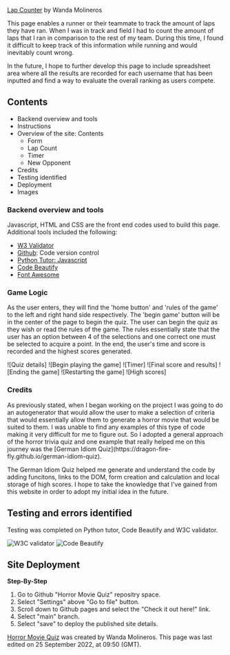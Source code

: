 [Lap Counter](https://wmolineros.github.io/Horror-movie-autogenerator/)
by Wanda Molineros

<p>This page enables a runner or their teammate to track the amount of laps they have ran. When I was in track and field I had to count the amount of laps that I ran in comparison to the rest of my team. During this time, I found it difficult to keep track of this information while running and would inevitably count wrong. 

In the future, I hope to further develop this page to include spreadsheet area where all the results are recorded for each username that has been inputted and find a way to evaluate the overall ranking as users compete.</p>

## Contents
* Backend overview and tools
* Instructions
* Overview of the site: Contents
     + Form
     + Lap Count
     + Timer
     + New Opponent
* Credits
* Testing identified
* Deployment
* Images 

### Backend overview and tools
<p>Javascript, HTML and CSS are the front end codes used to build this page. Additional tools included the following:</p>

- [W3 Validator](https://validator.w3.org/nu/#textarea)
- [Github](https://github.com/): Code version control
- [Python Tutor: Javascript](https://pythontutor.com/render.html#mode=edit)
- [Code Beautify](https://codebeautify.org/jsvalidate)
- [Font Awesome](https://fontawesome.com/)

### Game Logic
<p> As the user enters, they will find the 'home button' and 'rules of the game' to the left and right hand side respectively. The 'begin game' button will be in the center of the page to begin the quiz. The user can begin the quiz as they wish or read the rules of the game. The rules essentially state that the user has an option between 4 of the selections and one correct one must be selected to acquire a point. In the end, the user's time and score is recorded and the highest scores generated. </p>

![Quiz details]
![Begin playing the game]
![Timer]
![Final score and results]
![Ending the game]
![Restarting the game]
![High scores]

### Credits 
<p>As previously stated, when I began working on the project I was going to do an autogenerator that would allow the user to make a selection of criteria that would essentially allow them to generate a horror movie that would be suited to them. I was unable to find any examples of this type of code making it very difficult for me to figure out. So I adopted a general approach of the horror trivia quiz and one example that really helped me on this journey was the [German Idiom Quiz](https://dragon-fire-fly.github.io/german-idiom-quiz). 

The German Idiom Quiz helped me generate and understand the code by adding funcitons, links to the DOM, form creation and calculation and local storage of high scores. I hope to take the knowledge that I've gained from this website in order to adopt my initial idea in the future. </p>

## Testing and errors identified 
<p>Testing was completed on Python tutor, Code Beautify and W3C validator.</p>

![W3C validator](./assets/images/validator%20error%201.PNG)
![Code Beautify](./assets/images/validator%20error%202.PNG)

## Site Deployment
**Step-By-Step**
1. Go to Github "Horror Movie Quiz" repositry space. 
2. Select "Settings" above "Go to file" button. 
3. Scroll down to Github pages and select the "Check it out here!" link. 
4. Select "main" branch. 
5. Select "save" to deploy the published site details. 

[Horror Movie Quiz](https://wmolineros.github.io/Horror-movie-autogenerator/) was created by Wanda Molineros. This page was last edited on 25 September 2022, at 09:50 (GMT).